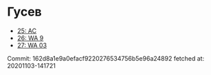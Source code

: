 # Гусев
- [25: AC](25.md)
- [26: WA 9](26.md)
- [27: WA 03](27.md)

Commit: 162d8a1e9a0efacf9220276534756b5e96a24892
 fetched at: 20201103-141721

